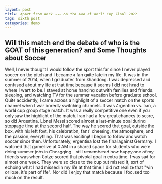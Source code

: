 ```yaml
---
layout: post
title: Apart from Work --- on the eve of World Cup Final 2022
tags: sixth post
categories: demo
---
```


## Will this match end the debate of who is the GOAT of this generation? and Some Thoughts about Soccer

Well, I never thought I would follow the sport this far since I never played soccer on the pitch and I became a fan quite late in my life. It was in the summer of 2014, when I graduated from Shandong. I was depressed and confused about my life at that time because it seems I did not head to where I want to be. I stayed at home hanging out with families and friends, sleeping, and watching TV for the summer vacation before graduate school. Quite accidently, I came across a highlight of a soccer match on the sports channel when I was boredly switching channels. It was Argentina vs. Iran, a world cup group stage match. It was a really competitive one even if you only saw the highlight of the match. Iran had a few great chances to score, so did Argentina. Lionel Messi scored almost a last-minute goal during stoppage time at the second half. The way he scored that goal, outside the box, with his left foot, his celebration, fans' cheering, the atmosphere, and the passion, everything. That was exciting! I began to follow and watch soccer since then. Unfortunately, Argentina lost the final against Germany. I watched that game live at 3 AM in a shared space for students who were doing summer jobs in Chongqing. I still remembered how happy one of my friends was when Gotze scored that pivotal goal in extra time. I was sad for almost one week. They were so close to the cup but missed it, sort of echoing what I had missed in my life at that time. I did not realize that "win or lose, it's part of life". Nor did I enjoy that match because I focused too much on the result. 
